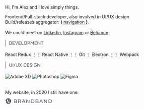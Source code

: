 Hi, I'm Alex and I love simply things.  

Frontend/Full-stack developer, also involved in UI/UX design.  
Build/releases aggregator: [**⟨** navigation **⟩**](https://github.com/hadabr/navigation).  
&nbsp;  
We could meet on [Linkedin], [Instagram] or [Behance].   

<img src = "https://raw.githubusercontent.com/hadabr/hadabr/master/assets/DEVELOPMENT.png"/>

React Redux ⋮⋮ React Native ⋮⋮ Git ⋮ Electron ⋮⋮ Webpack   


<img src = "https://raw.githubusercontent.com/hadabr/hadabr/master/assets/ui-design.png"/>

![Adobe XD](https://img.shields.io/badge/|-Adobe_XD-informational?style=flat&logo=Adobe-XD&logoColor=white&color=55A6BA)
![Photoshop](https://img.shields.io/badge/|-Photoshop-informational?style=flat&logo=Adobe-Photoshop&logoColor=white&color=55A6BA)
![Figma](https://img.shields.io/badge/|-Figma-informational?style=flat&logo=Figma&logoColor=white&color=55A6BA)
&nbsp;  
&nbsp;  
&nbsp;  
My website, in 2020 I still have one:  
[![brandband](https://raw.githubusercontent.com/hadabr/hadabr/master/assets/brandband.png "brandband")](https://brandband.io/)  

   [linkedin]: <https://www.linkedin.com/in/alex-dovghii/>
   [instagram]: <https://www.instagram.com/pockethabr>
   [behance]: <https://www.behance.net/alexdovghi6c9c>
   [**navigation**]: <https://github.com/hadabr/navigation>
   [linkedin-logo]: https://raw.githubusercontent.com/MartinHeinz/MartinHeinz/master/linkedin-3-16.png 
